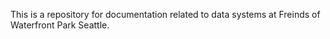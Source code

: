 This is a repository for documentation related to data systems at Freinds of Waterfront Park Seattle.
